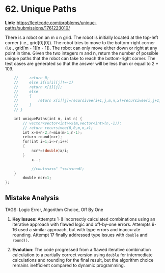 # 62. Unique Paths

**Link:** https://leetcode.com/problems/unique-paths/submissions/1761223010/

There is a robot on an m x n grid. The robot is initially located at the top-left corner (i.e., grid[0][0]). The robot tries to move to the bottom-right corner (i.e., grid[m - 1][n - 1]). The robot can only move either down or right at any point in time. Given the two integers m and n, return the number of possible unique paths that the robot can take to reach the bottom-right corner. The test cases are generated so that the answer will be less than or equal to 2 * 109.

```cpp
    //     return 0;
    //     else if(x[i][j]!=-1)
    //     return x[i][j];
    //     else
    //     {
    //         return x[i][j]=recursivee(i+1,j,m,n,x)+recursivee(i,j+1,m,n,x);
    //     }
    // }

    int uniquePaths(int m, int n) {
        // vector<vector<int>>x(m,vector<int>(n,-1));
        // return recursivee(0,0,m,n,x);
        int x=m+n-2,r=min(m-1,n-1);
        return round(ncr);
        for(int i=1;i<=r;i++)
        {
            ncr*=(double)x/i;
        }
            x--;

            //cout<<x<<" "<<i<<endl;
    }
        double ncr=1;
};
```

## Mistake Analysis

TAGS: Logic Error, Algorithm Choice, Off By One

1. **Key Issues**: Attempts 1-8 incorrectly calculated combinations using an iterative approach with flawed logic and off-by-one errors. Attempts 9-16 used a similar approach, but with type errors and inaccurate rounding.  Attempt 17 finally addressed type issues with `double` and `round()`.

2. **Evolution**: The code progressed from a flawed iterative combination calculation to a partially correct version using `double` for intermediate calculations and rounding for the final result, but the algorithm choice remains inefficient compared to dynamic programming.

